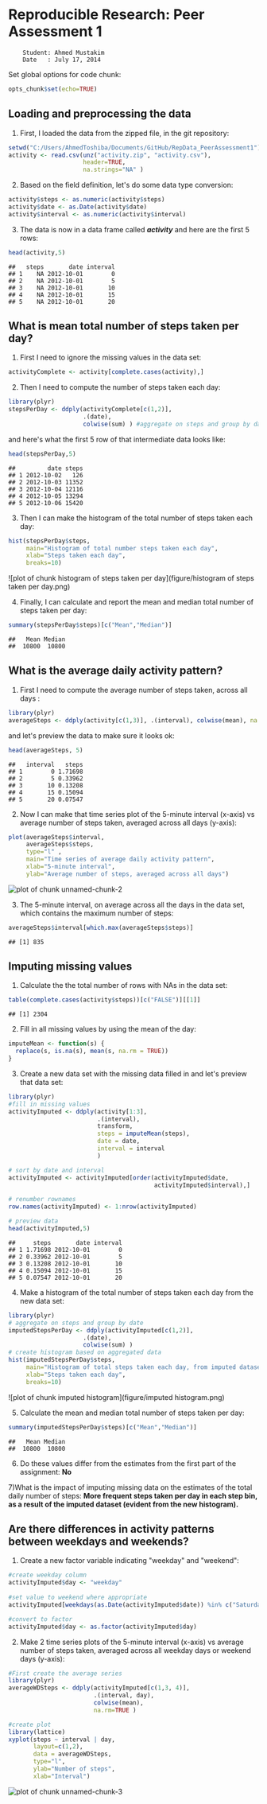 # Reproducible Research: Peer Assessment 1
        Student: Ahmed Mustakim
        Date   : July 17, 2014

Set global options for code chunk:

```r
opts_chunk$set(echo=TRUE)
```


## Loading and preprocessing the data

1) First, I loaded the data from the zipped file, in the git repository:

```r
setwd("C:/Users/AhmedToshiba/Documents/GitHub/RepData_PeerAssessment1") #local Git repo
activity <- read.csv(unz("activity.zip", "activity.csv"), 
                     header=TRUE, 
                     na.strings="NA" )
```

2) Based on the field definition, let's do some data type conversion:

```r
activity$steps <- as.numeric(activity$steps)
activity$date <- as.Date(activity$date)
activity$interval <- as.numeric(activity$interval)
```

3) The data is now in a data frame called ***activity*** and here are the first 5 rows:

```r
head(activity,5)
```

```
##   steps       date interval
## 1    NA 2012-10-01        0
## 2    NA 2012-10-01        5
## 3    NA 2012-10-01       10
## 4    NA 2012-10-01       15
## 5    NA 2012-10-01       20
```

## What is mean total number of steps taken per day?

1) First I need to ignore the missing values in the data set:

```r
activityComplete <- activity[complete.cases(activity),]
```

2) Then I need to compute the number of steps taken each day:

```r
library(plyr)
stepsPerDay <- ddply(activityComplete[c(1,2)], 
                     .(date), 
                     colwise(sum) ) #aggregate on steps and group by date
```

and here's what the first 5 row of that intermediate data looks like:

```r
head(stepsPerDay,5)
```

```
##         date steps
## 1 2012-10-02   126
## 2 2012-10-03 11352
## 3 2012-10-04 12116
## 4 2012-10-05 13294
## 5 2012-10-06 15420
```


3) Then I can make the histogram of the total number of steps taken each day:

```r
hist(stepsPerDay$steps,
     main="Histogram of total number steps taken each day", 
     xlab="Steps taken each day", 
     breaks=10)
```

![plot of chunk histogram of steps taken per day](figure/histogram of steps taken per day.png) 

4) Finally, I can calculate and report the mean and median total number of steps taken per day:

```r
summary(stepsPerDay$steps)[c("Mean","Median")]
```

```
##   Mean Median 
##  10800  10800
```

## What is the average daily activity pattern?

1) First I need to compute the average number of steps taken, across all days :

```r
library(plyr)
averageSteps <- ddply(activity[c(1,3)], .(interval), colwise(mean), na.rm=TRUE ) 
```

and let's preview the data to make sure it looks ok:

```r
head(averageSteps, 5)
```

```
##   interval   steps
## 1        0 1.71698
## 2        5 0.33962
## 3       10 0.13208
## 4       15 0.15094
## 5       20 0.07547
```


2) Now I can make that time series plot of the 5-minute interval (x-axis) vs average number of steps taken, averaged across all days (y-axis):

```r
plot(averageSteps$interval, 
     averageSteps$steps, 
     type="l" ,
     main="Time series of average daily activity pattern", 
     xlab="5-minute interval", 
     ylab="Average number of steps, averaged across all days")
```

![plot of chunk unnamed-chunk-2](figure/unnamed-chunk-2.png) 

3) The 5-minute interval, on average across all the days in the data set, which contains the maximum number of steps:

```r
averageSteps$interval[which.max(averageSteps$steps)]
```

```
## [1] 835
```


## Imputing missing values
1) Calculate the  the total number of rows with NAs in the data set:

```r
table(complete.cases(activity$steps))[c("FALSE")][[1]]
```

```
## [1] 2304
```

2) Fill in all missing values by using the mean of the day:

```r
imputeMean <- function(s) {
  replace(s, is.na(s), mean(s, na.rm = TRUE))  
} 
```

                     
3) Create a new data set with the missing data filled in and let's preview that data set:

```r
library(plyr)
#fill in missing values 
activityImputed <- ddply(activity[1:3], 
                         .(interval), 
                         transform,
                         steps = imputeMean(steps),
                         date = date,
                         interval = interval
                         )

# sort by date and interval
activityImputed <- activityImputed[order(activityImputed$date,
                                         activityImputed$interval),]

# renumber rownames
row.names(activityImputed) <- 1:nrow(activityImputed)

# preview data
head(activityImputed,5)
```

```
##     steps       date interval
## 1 1.71698 2012-10-01        0
## 2 0.33962 2012-10-01        5
## 3 0.13208 2012-10-01       10
## 4 0.15094 2012-10-01       15
## 5 0.07547 2012-10-01       20
```

4) Make a histogram of the total number of steps taken each day from the new data set:

```r
library(plyr)
# aggregate on steps and group by date
imputedStepsPerDay <- ddply(activityImputed[c(1,2)], 
                     .(date), 
                     colwise(sum) ) 
# create histogram based on aggregated data
hist(imputedStepsPerDay$steps,
     main="Histogram of total steps taken each day, from imputed dataset", 
     xlab="Steps taken each day", 
     breaks=10)
```

![plot of chunk imputed histogram](figure/imputed histogram.png) 

5) Calculate the mean and median total number of steps taken per day: 

```r
summary(imputedStepsPerDay$steps)[c("Mean","Median")]
```

```
##   Mean Median 
##  10800  10800
```

6) Do these values differ from the estimates from the first part of the assignment: 
**No**

7)What is the impact of imputing missing data on the estimates of the total daily number of steps:
**More frequent steps taken per day in each step bin, as a result of the imputed dataset (evident from the new histogram).**

## Are there differences in activity patterns between weekdays and weekends?

1) Create a new factor variable indicating "weekday" and "weekend":

```r
#create weekday column
activityImputed$day <- "weekday"
    
#set value to weekend where appropriate 
activityImputed[weekdays(as.Date(activityImputed$date)) %in% c("Saturday","Sunday"), 4] <- "weekend"

#convert to factor
activityImputed$day <- as.factor(activityImputed$day)
```



2) Make 2 time series plots of the 5-minute interval (x-axis) vs average number of steps taken, averaged across all weekday days or weekend days (y-axis):

```r
#First create the average series
library(plyr)
averageWDSteps <- ddply(activityImputed[c(1,3, 4)], 
                        .(interval, day), 
                        colwise(mean), 
                        na.rm=TRUE ) 

#create plot
library(lattice)
xyplot(steps ~ interval | day, 
       layout=c(1,2), 
       data = averageWDSteps, 
       type="l", 
       ylab="Number of steps",
       xlab="Interval")
```

![plot of chunk unnamed-chunk-3](figure/unnamed-chunk-3.png) 
